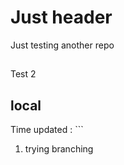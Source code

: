 # Just header

Just testing another repo

##

Test 2

## local
Time updated : ```
1. trying branching
